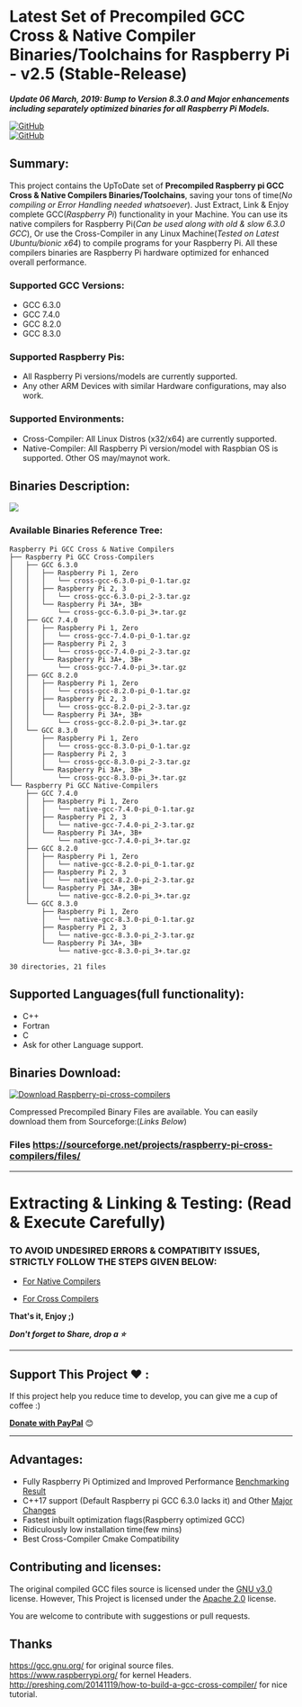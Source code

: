 # Latest Set of Precompiled GCC Cross & Native Compiler Binaries/Toolchains for Raspberry Pi - v2.5 (Stable-Release)

***Update 06 March, 2019: Bump to Version 8.3.0 and Major enhancements including separately optimized binaries for all Raspberry Pi Models.***
 
[![GitHub](https://img.shields.io/badge/Platform-Raspberry%20Pi%202%2F3%20%7C%20Linux%20(x32%2Fx64)-yellow.svg?style=for-the-badge)](https://github.com/abhiTronix/raspberry-pi-cross-compilers)  
[![GitHub](https://img.shields.io/badge/FileStatus-Available-green.svg?style=for-the-badge)](https://github.com/abhiTronix/raspberry-pi-cross-compilers)   
  
## Summary:
This project contains the UpToDate set of **Precompiled Raspberry pi GCC Cross & Native Compilers Binaries/Toolchains**, saving your tons of time(*No compiling or Error Handling needed whatsoever*). Just Extract, Link & Enjoy complete GCC(*Raspberry Pi*) functionality in your Machine. You can use its native compilers for Raspberry Pi(*Can be used along with old & slow 6.3.0 GCC*), Or use the Cross-Compiler in any Linux Machine(*Tested on Latest Ubuntu/bionic x64*) to compile programs for your Raspberry Pi. All these compilers binaries are Raspberry Pi hardware optimized for enhanced overall performance. 

### Supported GCC Versions:
- GCC 6.3.0
- GCC 7.4.0
- GCC 8.2.0
- GCC 8.3.0

### Supported Raspberry Pis:
- All Raspberry Pi versions/models are currently supported. 
- Any other ARM Devices with similar Hardware configurations, may also work.

### Supported Environments:
- Cross-Compiler: All Linux Distros (x32/x64) are currently supported.
- Native-Compiler: All Raspberry Pi version/model with Raspbian OS is supported. Other OS may/maynot work.

## Binaries Description:
![](https://github.com/abhiTronix/raspberry-pi-cross-compilers/blob/master/Images/Binaries.png)

### Available Binaries Reference Tree:
```
Raspberry Pi GCC Cross & Native Compilers
├── Raspberry Pi GCC Cross-Compilers
│   ├── GCC 6.3.0
│   │   ├── Raspberry Pi 1, Zero
│   │   │   └── cross-gcc-6.3.0-pi_0-1.tar.gz
│   │   ├── Raspberry Pi 2, 3
│   │   │   └── cross-gcc-6.3.0-pi_2-3.tar.gz
│   │   └── Raspberry Pi 3A+, 3B+
│   │       └── cross-gcc-6.3.0-pi_3+.tar.gz
│   ├── GCC 7.4.0
│   │   ├── Raspberry Pi 1, Zero
│   │   │   └── cross-gcc-7.4.0-pi_0-1.tar.gz
│   │   ├── Raspberry Pi 2, 3
│   │   │   └── cross-gcc-7.4.0-pi_2-3.tar.gz
│   │   └── Raspberry Pi 3A+, 3B+
│   │       └── cross-gcc-7.4.0-pi_3+.tar.gz
│   ├── GCC 8.2.0
│   │   ├── Raspberry Pi 1, Zero
│   │   │   └── cross-gcc-8.2.0-pi_0-1.tar.gz
│   │   ├── Raspberry Pi 2, 3
│   │   │   └── cross-gcc-8.2.0-pi_2-3.tar.gz
│   │   └── Raspberry Pi 3A+, 3B+
│   │       └── cross-gcc-8.2.0-pi_3+.tar.gz
│   └── GCC 8.3.0
│       ├── Raspberry Pi 1, Zero
│       │   └── cross-gcc-8.3.0-pi_0-1.tar.gz
│       ├── Raspberry Pi 2, 3
│       │   └── cross-gcc-8.3.0-pi_2-3.tar.gz
│       └── Raspberry Pi 3A+, 3B+
│           └── cross-gcc-8.3.0-pi_3+.tar.gz
└── Raspberry Pi GCC Native-Compilers
    ├── GCC 7.4.0
    │   ├── Raspberry Pi 1, Zero
    │   │   └── native-gcc-7.4.0-pi_0-1.tar.gz
    │   ├── Raspberry Pi 2, 3
    │   │   └── native-gcc-7.4.0-pi_2-3.tar.gz
    │   └── Raspberry Pi 3A+, 3B+
    │       └── native-gcc-7.4.0-pi_3+.tar.gz
    ├── GCC 8.2.0
    │   ├── Raspberry Pi 1, Zero
    │   │   └── native-gcc-8.2.0-pi_0-1.tar.gz
    │   ├── Raspberry Pi 2, 3
    │   │   └── native-gcc-8.2.0-pi_2-3.tar.gz
    │   └── Raspberry Pi 3A+, 3B+
    │       └── native-gcc-8.2.0-pi_3+.tar.gz
    └── GCC 8.3.0
        ├── Raspberry Pi 1, Zero
        │   └── native-gcc-8.3.0-pi_0-1.tar.gz
        ├── Raspberry Pi 2, 3
        │   └── native-gcc-8.3.0-pi_2-3.tar.gz
        └── Raspberry Pi 3A+, 3B+
            └── native-gcc-8.3.0-pi_3+.tar.gz

30 directories, 21 files

```

## Supported Languages(full functionality):

- C++
- Fortran
- C
- Ask for other Language support.


## Binaries Download:
[![Download Raspberry-pi-cross-compilers](https://a.fsdn.com/con/app/sf-download-button)](https://sourceforge.net/projects/raspberry-pi-cross-compilers/files/)

Compressed Precompiled Binary Files are available. You can easily download them from Sourceforge:(_Links Below_)  
### Files https://sourceforge.net/projects/raspberry-pi-cross-compilers/files/  

---

# Extracting & Linking & Testing: (Read & Execute Carefully)

### **TO AVOID UNDESIRED ERRORS & COMPATIBITY ISSUES, STRICTLY FOLLOW THE STEPS GIVEN BELOW:** 

- [For Native Compilers](https://github.com/abhiTronix/raspberry-pi-cross-compilers/wiki/Native-Compiler:-Linking-&-Testing-Instructions)

- [For Cross Compilers](https://github.com/abhiTronix/raspberry-pi-cross-compilers/wiki/Cross-Compiler:-Linking-&-Testing-Instructions)
 
**That's it, Enjoy ;)**  

***Don't forget to Share, drop a :star:***

---

## Support This Project :heart: :

If this project help you reduce time to develop, you can give me a cup of coffee :)

[**Donate with PayPal**](https://paypal.me/AbhiTronix?locale.x=en_GB) :blush:

---


## Advantages:
- Fully Raspberry Pi Optimized and Improved Performance [Benchmarking Result](https://www.phoronix.com/scan.php?page=article&item=gcc-81-benchmarks&num=1)
- C++17 support (Default Raspberry pi GCC 6.3.0 lacks it) and Other [Major Changes](https://www.gnu.org/software/gcc/gcc-8/changes.html)
- Fastest inbuilt optimization flags(Raspberry optimized GCC)
- Ridiculously low installation time(few mins)
- Best Cross-Compiler Cmake Compatibility

## Contributing and licenses:
The original compiled GCC files source is licensed under the [GNU v3.0](https://www.gnu.org/licenses/gpl-3.0.en.html) license. However, This Project is licensed under the [Apache 2.0](https://github.com/abhiTronix/raspberry-pi-cross-compilers/blob/master/LICENSE) license.

You are welcome to contribute with suggestions or pull requests.
 
## Thanks
https://gcc.gnu.org/ for original source files.   
https://www.raspberrypi.org/ for kernel Headers.   
http://preshing.com/20141119/how-to-build-a-gcc-cross-compiler/ for nice tutorial.   

